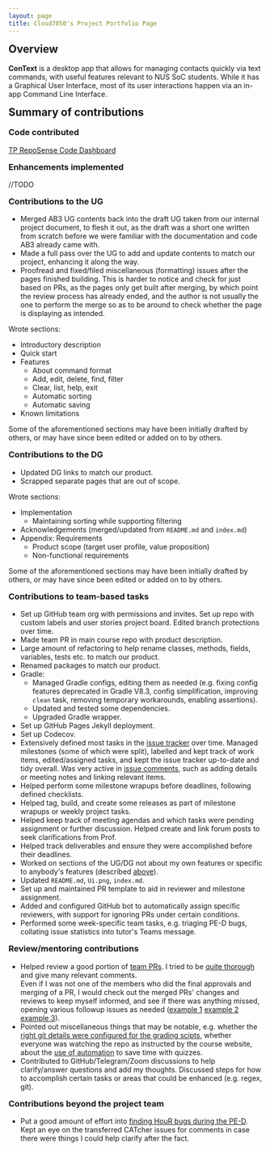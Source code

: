```yaml
---
layout: page
title: Cloud7050's Project Portfolio Page
---
```


<style>
  h2, h3, h4 {
    /* Greatly reduce, to same as margin-bottom */
    margin-top: 15px !important;
  }
</style>

<!-- NOTE After PDF conversion, overview + summary must not exceed 2 pages! -->

## Overview

**ConText** is a desktop app that allows for managing contacts quickly via text commands, with useful features relevant to NUS SoC students.
While it has a Graphical User Interface, most of its user interactions happen via an in-app Command Line Interface.

## Summary of contributions

### Code contributed

[TP RepoSense Code Dashboard](https://nus-cs2103-ay2324s1.github.io/tp-dashboard/?search=cloud7050&breakdown=true)

### Enhancements implemented

//TODO

### Contributions to the UG

- Merged AB3 UG contents back into the draft UG taken from our internal project document, to flesh it out, as the draft was a short one written from scratch before we were familiar with the documentation and code AB3 already came with.
- Made a full pass over the UG to add and update contents to match our project, enhancing it along the way.
- Proofread and fixed/filed miscellaneous (formatting) issues after the pages finished building. This is harder to notice and check for just based on PRs, as the pages only get built after merging, by which point the review process has already ended, and the author is not usually the one to perform the merge so as to be around to check whether the page is displaying as intended.

Wrote sections:

- Introductory description
- Quick start
- Features
  - About command format
  - Add, edit, delete, find, filter
  - Clear, list, help, exit
  - Automatic sorting
  - Automatic saving
- Known limitations

Some of the aforementioned sections may have been initially drafted by others, or may have since been edited or added on to by others.

### Contributions to the DG

<!-- TODO may do a full pass over DG -->
<!-- TODO use cases -->
<!-- TODO appendix: instructions for manual testing -->
<!-- TODO appendix: effort -->
<!-- TODO appendix: planned enhancements -->

- Updated DG links to match our product.
- Scrapped separate pages that are out of scope.

Wrote sections:

- Implementation
  - Maintaining sorting while supporting filtering
- Acknowledgements (merged/updated from `README.md` and `index.md`)
- Appendix: Requirements
  - Product scope (target user profile, value proposition)
  - Non-functional requirements

Some of the aforementioned sections may have been initially drafted by others, or may have since been edited or added on to by others.

### Contributions to team-based tasks

- Set up GitHub team org with permissions and invites. Set up repo with custom labels and user stories project board. Edited branch protections over time.
- Made team PR in main course repo with product description.
- Large amount of refactoring to help rename classes, methods, fields, variables, tests etc. to match our product.
- Renamed packages to match our product.
- Gradle:
  - Managed Gradle configs, editing them as needed (e.g. fixing config features deprecated in Gradle V8.3, config simplification, improving `clean` task, removing temporary workarounds, enabling assertions).
  - Updated and tested some dependencies.
  - Upgraded Gradle wrapper.
- Set up GitHub Pages Jekyll deployment.
- Set up Codecov.
- Extensively defined most tasks in the [issue tracker](https://github.com/AY2324S1-CS2103-W14-3/tp/issues?q=is%3Aissue+author%3ACloud7050) over time. Managed milestones (some of which were split), labelled and kept track of work items, edited/assigned tasks, and kept the issue tracker up-to-date and tidy overall. Was very active in [issue comments](https://nus-cs2103-ay2324s1.github.io/dashboards/contents/tp-comments.html#16-joel-leow-cloud7050-60-comments), such as adding details or meeting notes and linking relevant items.
- Helped perform some milestone wrapups before deadlines, following defined checklists.
- Helped tag, build, and create some releases as part of milestone wrapups or weekly project tasks.
- Helped keep track of meeting agendas and which tasks were pending assignment or further discussion. Helped create and link forum posts to seek clarifications from Prof.
- Helped track deliverables and ensure they were accomplished before their deadlines.
- Worked on sections of the UG/DG not about my own features or specific to anybody's features (described [above](#contributions-to-the-ug)).
- Updated `README.md`, `Ui.png`, `index.md`.
- Set up and maintained PR template to aid in reviewer and milestone assignment.
- Added and configured GitHub bot to automatically assign specific reviewers, with support for ignoring PRs under certain conditions.
- Performed some week-specific team tasks, e.g. triaging PE-D bugs, collating issue statistics into tutor's Teams message.

### Review/mentoring contributions

- Helped review a good portion of [team PRs](https://github.com/AY2324S1-CS2103-W14-3/tp/pulls?q=is%3Apr). I tried to be [quite thorough](https://nus-cs2103-ay2324s1.github.io/dashboards/contents/tp-comments.html#16-joel-leow-cloud7050-60-comments) and give many relevant comments.\
Even if I was not one of the members who did the final approvals and merging of a PR, I would check out the merged PRs' changes and reviews to keep myself informed, and see if there was anything missed, opening various followup issues as needed ([example 1](https://github.com/AY2324S1-CS2103-W14-3/tp/issues/53) [example 2](https://github.com/AY2324S1-CS2103-W14-3/tp/issues/80) [example 3](https://github.com/AY2324S1-CS2103-W14-3/tp/issues/122)).
- Pointed out miscellaneous things that may be notable, e.g. whether the [right git details were configured for the grading scipts](https://github.com/AY2324S1-CS2103-W14-3/tp/commits/master?after=7575f07d444894d96d1849ee81bbb0bdfcd05802+454&branch=master&qualified_name=refs%2Fheads%2Fmaster#:~:text=Remove%20rubbish-,DESKTOP%2DITF4GUD%5C94866,-committed%20on%20Oct), whether everyone was watching the repo as instructed by the course website, about the [use of automation](https://github.com/Cloud7050/js-canvastransfer) to save time with quizzes.
- Contributed to GitHub/Telegram/Zoom discussions to help clarify/answer questions and add my thoughts. Discussed steps for how to accomplish certain tasks or areas that could be enhanced (e.g. regex, git).

### Contributions beyond the project team

- Put a good amount of effort into [finding HouR bugs during the PE-D](https://github.com/AY2324S1-CS2103T-W12-1/tp/issues?q=is%3Aissue+c%5D). Kept an eye on the transferred CATcher issues for comments in case there were things I could help clarify after the fact.
